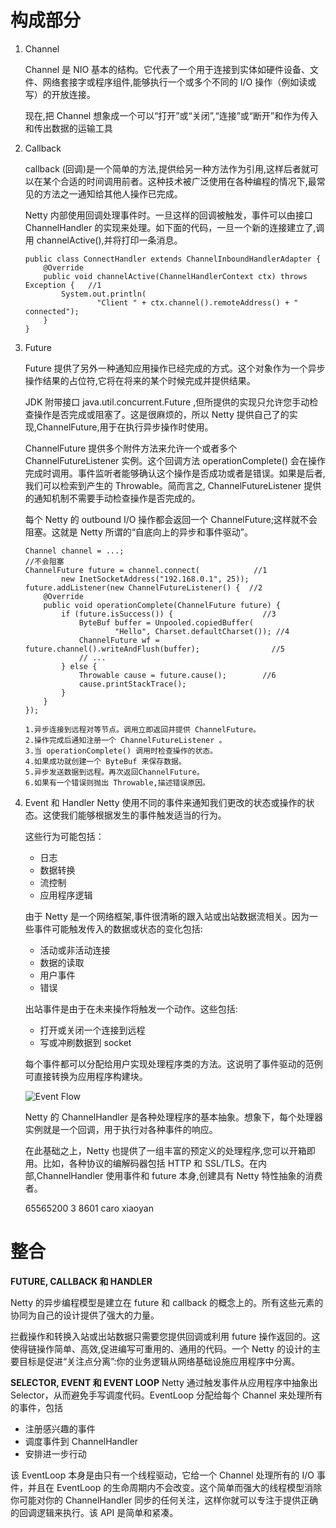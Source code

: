 # 构成部分
1. Channel
    
    Channel 是 NIO 基本的结构。它代表了一个用于连接到实体如硬件设备、文件、网络套接字或程序组件,能够执行一个或多个不同的 I/O 操作（例如读或写）的开放连接。
    
    现在,把 Channel 想象成一个可以“打开”或“关闭”,“连接”或“断开”和作为传入和传出数据的运输工具
2. Callback
   
    callback (回调)是一个简单的方法,提供给另一种方法作为引用,这样后者就可以在某个合适的时间调用前者。这种技术被广泛使用在各种编程的情况下,最常见的方法之一通知给其他人操作已完成。

    Netty 内部使用回调处理事件时。一旦这样的回调被触发，事件可以由接口 ChannelHandler 的实现来处理。如下面的代码，一旦一个新的连接建立了,调用 channelActive(),并将打印一条消息。
    ```
    public class ConnectHandler extends ChannelInboundHandlerAdapter {
        @Override
        public void channelActive(ChannelHandlerContext ctx) throws Exception {   //1
            System.out.println(
                    "Client " + ctx.channel().remoteAddress() + " connected");
        }
    }
    ```
3. Future    

    Future 提供了另外一种通知应用操作已经完成的方式。这个对象作为一个异步操作结果的占位符,它将在将来的某个时候完成并提供结果。

    JDK 附带接口 java.util.concurrent.Future ,但所提供的实现只允许您手动检查操作是否完成或阻塞了。这是很麻烦的，所以 Netty 提供自己了的实现,ChannelFuture,用于在执行异步操作时使用。

    ChannelFuture 提供多个附件方法来允许一个或者多个 ChannelFutureListener 实例。这个回调方法 operationComplete() 会在操作完成时调用。事件监听者能够确认这个操作是否成功或者是错误。如果是后者,我们可以检索到产生的 Throwable。简而言之, ChannelFutureListener 提供的通知机制不需要手动检查操作是否完成的。

    每个 Netty 的 outbound I/O 操作都会返回一个 ChannelFuture;这样就不会阻塞。这就是 Netty 所谓的“自底向上的异步和事件驱动”。
    ```
    Channel channel = ...;
    //不会阻塞
    ChannelFuture future = channel.connect(            //1
            new InetSocketAddress("192.168.0.1", 25));
    future.addListener(new ChannelFutureListener() {  //2
        @Override
        public void operationComplete(ChannelFuture future) {
            if (future.isSuccess()) {                    //3
                ByteBuf buffer = Unpooled.copiedBuffer(
                        "Hello", Charset.defaultCharset()); //4
                ChannelFuture wf = future.channel().writeAndFlush(buffer);                //5
                // ...
            } else {
                Throwable cause = future.cause();        //6
                cause.printStackTrace();
            }
        }
    });

    1.异步连接到远程对等节点。调用立即返回并提供 ChannelFuture。
    2.操作完成后通知注册一个 ChannelFutureListener 。
    3.当 operationComplete() 调用时检查操作的状态。
    4.如果成功就创建一个 ByteBuf 来保存数据。
    5.异步发送数据到远程。再次返回ChannelFuture。
    6.如果有一个错误则抛出 Throwable,描述错误原因。
    ```
4. Event 和 Handler
    Netty 使用不同的事件来通知我们更改的状态或操作的状态。这使我们能够根据发生的事件触发适当的行为。

    这些行为可能包括：
    * 日志
    * 数据转换
    * 流控制
    * 应用程序逻辑

    由于 Netty 是一个网络框架,事件很清晰的跟入站或出站数据流相关。因为一些事件可能触发传入的数据或状态的变化包括:
    * 活动或非活动连接
    * 数据的读取
    * 用户事件
    * 错误

    出站事件是由于在未来操作将触发一个动作。这些包括:
    * 打开或关闭一个连接到远程
    * 写或冲刷数据到 socket
    
    每个事件都可以分配给用户实现处理程序类的方法。这说明了事件驱动的范例可直接转换为应用程序构建块。
    
    ![Event Flow](https://photonalpha.github.io/assets/Figure%20%20Event%20Flow.jpg)

    Netty 的 ChannelHandler 是各种处理程序的基本抽象。想象下，每个处理器实例就是一个回调，用于执行对各种事件的响应。

    在此基础之上，Netty 也提供了一组丰富的预定义的处理程序,您可以开箱即用。比如，各种协议的编解码器包括 HTTP 和 SSL/TLS。在内部,ChannelHandler 使用事件和 future 本身,创建具有 Netty 特性抽象的消费者。

    65565200 3 8601  caro xiaoyan

# 整合
**FUTURE, CALLBACK 和 HANDLER**

Netty 的异步编程模型是建立在 future 和 callback 的概念上的。所有这些元素的协同为自己的设计提供了强大的力量。

拦截操作和转换入站或出站数据只需要您提供回调或利用 future 操作返回的。这使得链操作简单、高效,促进编写可重用的、通用的代码。一个 Netty 的设计的主要目标是促进“关注点分离”:你的业务逻辑从网络基础设施应用程序中分离。

**SELECTOR, EVENT 和 EVENT LOOP**
Netty 通过触发事件从应用程序中抽象出 Selector，从而避免手写调度代码。EventLoop 分配给每个 Channel 来处理所有的事件，包括

* 注册感兴趣的事件
* 调度事件到 ChannelHandler
* 安排进一步行动

该 EventLoop 本身是由只有一个线程驱动，它给一个 Channel 处理所有的 I/O 事件，并且在 EventLoop 的生命周期内不会改变。这个简单而强大的线程模型消除你可能对你的 ChannelHandler 同步的任何关注，这样你就可以专注于提供正确的回调逻辑来执行。该 API 是简单和紧凑。